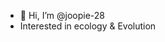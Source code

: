 - 👋 Hi, I’m @joopie-28
- Interested in ecology & Evolution

<!---
joopie-28/joopie-28 is a ✨ special ✨ repository because its `README.md` (this file) appears on your GitHub profile.
You can click the Preview link to take a look at your changes.
--->
